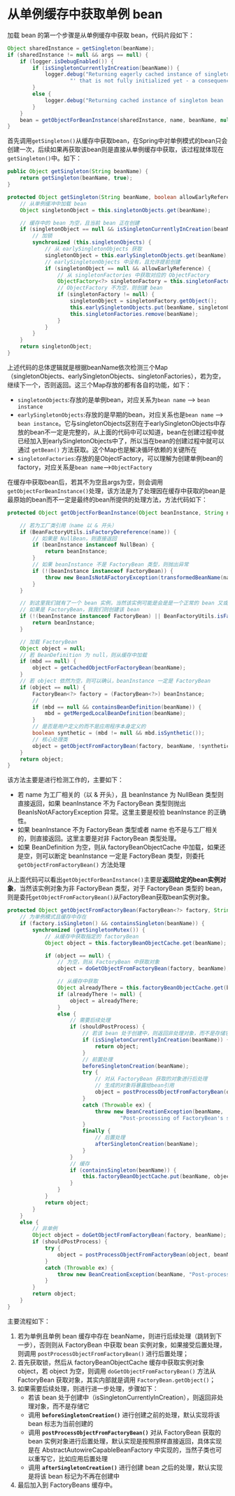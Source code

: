 # 从单例缓存中获取单例 bean

加载 bean 的第一个步骤是从单例缓存中获取 bean，代码片段如下：

```java
Object sharedInstance = getSingleton(beanName);
if (sharedInstance != null && args == null) {
    if (logger.isDebugEnabled()) {
        if (isSingletonCurrentlyInCreation(beanName)) {
            logger.debug("Returning eagerly cached instance of singleton bean '" + beanName +
                    "' that is not fully initialized yet - a consequence of a circular reference");
        }
        else {
            logger.debug("Returning cached instance of singleton bean '" + beanName + "'");
        }
    }
    bean = getObjectForBeanInstance(sharedInstance, name, beanName, null);
}
```

首先调用`getSingleton()`从缓存中获取bean，在Spring中对单例模式的bean只会创建一次，后续如果再获取该bean则是直接从单例缓存中获取，该过程就体现在`getSingleton()`中。如下：

```java
public Object getSingleton(String beanName) {
    return getSingleton(beanName, true);
}

protected Object getSingleton(String beanName, boolean allowEarlyReference) {
    // 从单例缓冲中加载 bean
    Object singletonObject = this.singletonObjects.get(beanName);

    // 缓存中的 bean 为空，且当前 bean 正在创建
    if (singletonObject == null && isSingletonCurrentlyInCreation(beanName)) {
        // 加锁
        synchronized (this.singletonObjects) {
            // 从 earlySingletonObjects 获取
            singletonObject = this.earlySingletonObjects.get(beanName);
            // earlySingletonObjects 中没有，且允许提前创建
            if (singletonObject == null && allowEarlyReference) {
                // 从 singletonFactories 中获取对应的 ObjectFactory
                ObjectFactory<?> singletonFactory = this.singletonFactories.get(beanName);
                // ObjectFactory 不为空，则创建 bean
                if (singletonFactory != null) {
                    singletonObject = singletonFactory.getObject();
                    this.earlySingletonObjects.put(beanName, singletonObject);
                    this.singletonFactories.remove(beanName);
                }
            }
        }
    }
    return singletonObject;
}
```

上述代码的总体逻辑就是根据beanName依次检测三个Map（singletonObjects、earlySingletonObjects、singletonFactories），若为空，继续下一个，否则返回。这三个Map存放的都有各自的功能，如下：
- `singletonObjects`:存放的是单例bean，对应关系为`bean name` --> `bean instance`
- `earlySingletonObjects`:存放的是早期的bean，对应关系也是`bean name` --> `bean instance`。它与singletonObjects区别在于earlySingletonObjects中存放的bean不一定是完整的，从上面的代码中可以知道，bean在创建过程中就已经加入到earlySingletonObjects中了，所以当在bean的创建过程中就可以通过 `getBean()` 方法获取。这个Map也是解决循环依赖的关键所在
- `singletonFactories`:存放的是ObjectFactory，可以理解为创建单例bean的factory，对应关系是`bean name`-->`ObjectFactory`

在缓存中获取bean后，若其不为空且args为空，则会调用`getObjectForBeanInstance()`处理，该方法是为了处理因在缓存中获取的bean是最原始的bean而不一定是最终的bean所提供的处理方法，方法代码如下：

```java
protected Object getObjectForBeanInstance(Object beanInstance, String name, String beanName, @Nullable RootBeanDefinition mbd) {

    // 若为工厂类引用（name 以 & 开头）
    if (BeanFactoryUtils.isFactoryDereference(name)) {
        // 如果是 NullBean，则直接返回
        if (beanInstance instanceof NullBean) {
            return beanInstance;
        }
        // 如果 beanInstance 不是 FactoryBean 类型，则抛出异常
        if (!(beanInstance instanceof FactoryBean)) {
            throw new BeanIsNotAFactoryException(transformedBeanName(name), beanInstance.getClass());
        }
    }

    // 到这里我们就有了一个 bean 实例，当然该实例可能是会是是一个正常的 bean 又或者是一个 FactoryBean
    // 如果是 FactoryBean，我我们则创建该 bean
    if (!(beanInstance instanceof FactoryBean) || BeanFactoryUtils.isFactoryDereference(name)) {
        return beanInstance;
    }

    // 加载 FactoryBean
    Object object = null;
    // 若 BeanDefinition 为 null，则从缓存中加载
    if (mbd == null) {
        object = getCachedObjectForFactoryBean(beanName);
    }
    // 若 object 依然为空，则可以确认，beanInstance 一定是 FactoryBean
    if (object == null) {
        FactoryBean<?> factory = (FactoryBean<?>) beanInstance;
        //
        if (mbd == null && containsBeanDefinition(beanName)) {
            mbd = getMergedLocalBeanDefinition(beanName);
        }
        // 是否是用户定义的而不是应用程序本身定义的
        boolean synthetic = (mbd != null && mbd.isSynthetic());
        // 核心处理类
        object = getObjectFromFactoryBean(factory, beanName, !synthetic);
    }
    return object;
}
```

该方法主要是进行检测工作的，主要如下：
- 若 name 为工厂相关的（以 & 开头），且 beanInstance 为 NullBean 类型则直接返回，如果 beanInstance 不为 FactoryBean 类型则抛出 BeanIsNotAFactoryException 异常。这里主要是校验 beanInstance 的正确性。
- 如果 beanInstance 不为 FactoryBean 类型或者 name 也不是与工厂相关的，则直接返回。这里主要是对非 FactoryBean 类型处理。
- 如果 BeanDefinition 为空，则从 factoryBeanObjectCache 中加载，如果还是空，则可以断定 beanInstance 一定是 FactoryBean 类型，则委托 `getObjectFromFactoryBean()` 方法处理

从上面代码可以看出`getObjectForBeanInstance()`主要是**返回给定的bean实例对象**，当然该实例对象为非 FactoryBean 类型，对于 FactoryBean 类型的 bean，则是委托`getObjectFromFactoryBean()`从FactoryBean获取bean实例对象。

```java
protected Object getObjectFromFactoryBean(FactoryBean<?> factory, String beanName, boolean shouldPostProcess) {
    // 为单例模式且缓存中存在
    if (factory.isSingleton() && containsSingleton(beanName)) {
        synchronized (getSingletonMutex()) {
            // 从缓存中获取指定的 factoryBean
            Object object = this.factoryBeanObjectCache.get(beanName);

            if (object == null) {
                // 为空，则从 FactoryBean 中获取对象
                object = doGetObjectFromFactoryBean(factory, beanName);

                // 从缓存中获取
                Object alreadyThere = this.factoryBeanObjectCache.get(beanName);
                if (alreadyThere != null) {
                    object = alreadyThere;
                }
                else {
                    // 需要后续处理
                    if (shouldPostProcess) {
                        // 若该 bean 处于创建中，则返回非处理对象，而不是存储它
                        if (isSingletonCurrentlyInCreation(beanName)) {
                            return object;
                        }
                        // 前置处理
                        beforeSingletonCreation(beanName);
                        try {
                            // 对从 FactoryBean 获取的对象进行后处理
                            // 生成的对象将暴露给bean引用
                            object = postProcessObjectFromFactoryBean(object, beanName);
                        }
                        catch (Throwable ex) {
                            throw new BeanCreationException(beanName,
                                    "Post-processing of FactoryBean's singleton object failed", ex);
                        }
                        finally {
                            // 后置处理
                            afterSingletonCreation(beanName);
                        }
                    }
                    // 缓存
                    if (containsSingleton(beanName)) {
                        this.factoryBeanObjectCache.put(beanName, object);
                    }
                }
            }
            return object;
        }
    }
    else {
        // 非单例
        Object object = doGetObjectFromFactoryBean(factory, beanName);
        if (shouldPostProcess) {
            try {
                object = postProcessObjectFromFactoryBean(object, beanName);
            }
            catch (Throwable ex) {
                throw new BeanCreationException(beanName, "Post-processing of FactoryBean's object failed", ex);
            }
        }
        return object;
    }
}
```

主要流程如下：
1. 若为单例且单例 bean 缓存中存在 beanName，则进行后续处理（跳转到下一步），否则则从 FactoryBean 中获取 bean 实例对象，如果接受后置处理，则调用 `postProcessObjectFromFactoryBean()` 进行后置处理；
2. 首先获取锁，然后从 factoryBeanObjectCache 缓存中获取实例对象 object，若 object 为空，则调用 `doGetObjectFromFactoryBean()` 方法从 FactoryBean 获取对象，其实内部就是调用 `FactoryBean.getObject()`；
3. 如果需要后续处理，则进行进一步处理，步骤如下：
   - 若该 bean 处于创建中（isSingletonCurrentlyInCreation），则返回非处理对象，而不是存储它
   - 调用 **`beforeSingletonCreation()`** 进行创建之前的处理，默认实现将该 bean 标志为当前创建的
   - 调用 **`postProcessObjectFromFactoryBean()`** 对从 FactoryBean 获取的 bean 实例对象进行后置处理，默认实现是按照原样直接返回，具体实现是在 AbstractAutowireCapableBeanFactory 中实现的，当然子类也可以重写它，比如应用后置处理
   - 调用 **`afterSingletonCreation()`** 进行创建 bean 之后的处理，默认实现是将该 bean 标记为不再在创建中
4. 最后加入到 FactoryBeans 缓存中。